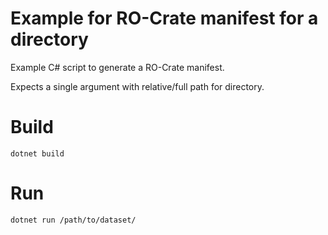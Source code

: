 # Example for RO-Crate manifest for a directory

Example C# script to generate a RO-Crate manifest.

Expects a single argument with relative/full path for directory.


# Build
`dotnet build`

# Run
`dotnet run /path/to/dataset/`